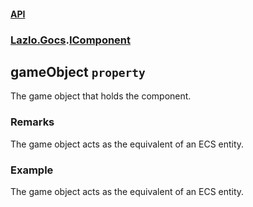 #### [API](./API.md 'API')
### [Lazlo.Gocs](./API.md#Lazlo-Gocs 'Lazlo.Gocs').[IComponent](./Lazlo-Gocs-IComponent.md 'Lazlo.Gocs.IComponent')
## gameObject `property`
The game object that holds the component.
### Remarks
The game object acts as the equivalent of an ECS entity.
### Example
The game object acts as the equivalent of an ECS entity.
